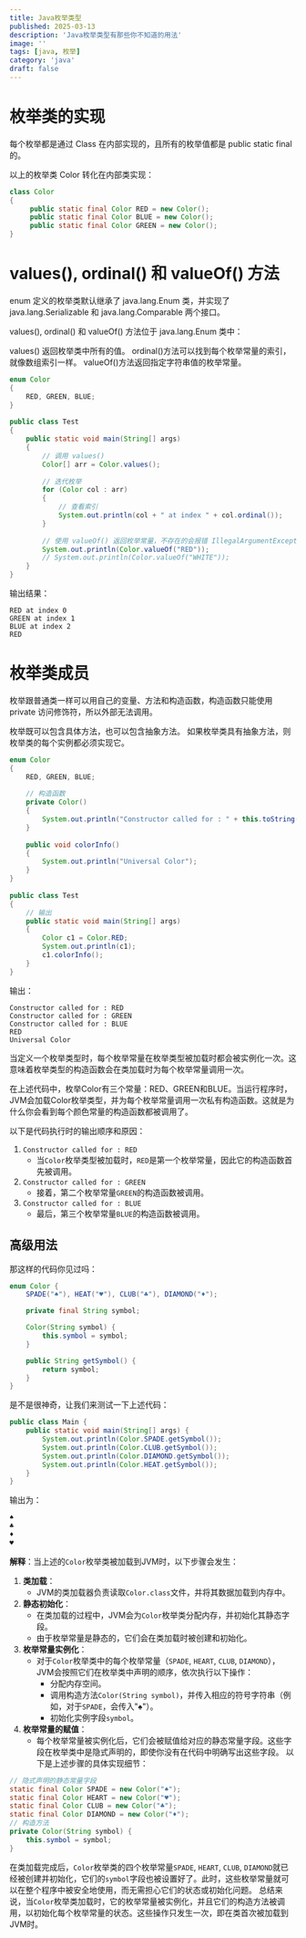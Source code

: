 ```yaml
---
title: Java枚举类型
published: 2025-03-13
description: 'Java枚举类型有那些你不知道的用法'
image: ''
tags: [java, 枚举]
category: 'java'
draft: false 
---
```


# 枚举类的实现

每个枚举都是通过 Class 在内部实现的，且所有的枚举值都是 public static final 的。

以上的枚举类 Color 转化在内部类实现：
```java
class Color
{
     public static final Color RED = new Color();
     public static final Color BLUE = new Color();
     public static final Color GREEN = new Color();
}
```

# values(), ordinal() 和 valueOf() 方法
enum 定义的枚举类默认继承了 java.lang.Enum 类，并实现了 java.lang.Serializable 和 java.lang.Comparable 两个接口。

values(), ordinal() 和 valueOf() 方法位于 java.lang.Enum 类中：

values() 返回枚举类中所有的值。
ordinal()方法可以找到每个枚举常量的索引，就像数组索引一样。
valueOf()方法返回指定字符串值的枚举常量。
```java
enum Color 
{ 
    RED, GREEN, BLUE; 
} 
  
public class Test 
{ 
    public static void main(String[] args) 
    { 
        // 调用 values() 
        Color[] arr = Color.values(); 
  
        // 迭代枚举
        for (Color col : arr) 
        { 
            // 查看索引
            System.out.println(col + " at index " + col.ordinal()); 
        } 
  
        // 使用 valueOf() 返回枚举常量，不存在的会报错 IllegalArgumentException 
        System.out.println(Color.valueOf("RED")); 
        // System.out.println(Color.valueOf("WHITE")); 
    } 
}
```
输出结果：
```
RED at index 0
GREEN at index 1
BLUE at index 2
RED
```

# 枚举类成员
枚举跟普通类一样可以用自己的变量、方法和构造函数，构造函数只能使用 private 访问修饰符，所以外部无法调用。

枚举既可以包含具体方法，也可以包含抽象方法。 如果枚举类具有抽象方法，则枚举类的每个实例都必须实现它。
```java
enum Color 
{ 
    RED, GREEN, BLUE; 
  
    // 构造函数
    private Color() 
    { 
        System.out.println("Constructor called for : " + this.toString()); 
    } 
  
    public void colorInfo() 
    { 
        System.out.println("Universal Color"); 
    } 
} 
  
public class Test 
{     
    // 输出
    public static void main(String[] args) 
    { 
        Color c1 = Color.RED; 
        System.out.println(c1); 
        c1.colorInfo(); 
    } 
}
```
输出：
```
Constructor called for : RED
Constructor called for : GREEN
Constructor called for : BLUE
RED
Universal Color
```
当定义一个枚举类型时，每个枚举常量在枚举类型被加载时都会被实例化一次。这意味着枚举类型的构造函数会在类加载时为每个枚举常量调用一次。

在上述代码中，枚举Color有三个常量：RED、GREEN和BLUE。当运行程序时，JVM会加载Color枚举类型，并为每个枚举常量调用一次私有构造函数。这就是为什么你会看到每个颜色常量的构造函数都被调用了。

以下是代码执行时的输出顺序和原因：
1. `Constructor called for : RED`
   - 当`Color`枚举类型被加载时，`RED`是第一个枚举常量，因此它的构造函数首先被调用。
2. `Constructor called for : GREEN`
   - 接着，第二个枚举常量`GREEN`的构造函数被调用。
3. `Constructor called for : BLUE`
   - 最后，第三个枚举常量`BLUE`的构造函数被调用。

## 高级用法
那这样的代码你见过吗：
```java
enum Color {
    SPADE("♠"), HEAT("♥"), CLUB("♣"), DIAMOND("♦");

    private final String symbol;

    Color(String symbol) {
        this.symbol = symbol;
    }

    public String getSymbol() {
        return symbol;
    }
}
```
是不是很神奇，让我们来测试一下上述代码：
```java
public class Main {
    public static void main(String[] args) {
        System.out.println(Color.SPADE.getSymbol());
        System.out.println(Color.CLUB.getSymbol());
        System.out.println(Color.DIAMOND.getSymbol());
        System.out.println(Color.HEAT.getSymbol());
    }
}
```
输出为：
```bash
♠
♣
♦
♥
```
**解释**：当上述的`Color`枚举类被加载到JVM时，以下步骤会发生：
1. **类加载**：
   - JVM的类加载器负责读取`Color.class`文件，并将其数据加载到内存中。
2. **静态初始化**：
   - 在类加载的过程中，JVM会为`Color`枚举类分配内存，并初始化其静态字段。
   - 由于枚举常量是静态的，它们会在类加载时被创建和初始化。
3. **枚举常量实例化**：
   - 对于`Color`枚举类中的每个枚举常量（`SPADE`, `HEART`, `CLUB`, `DIAMOND`），JVM会按照它们在枚举类中声明的顺序，依次执行以下操作：
     - 分配内存空间。
     - 调用构造方法`Color(String symbol)`，并传入相应的符号字符串（例如，对于`SPADE`，会传入"♠"）。
     - 初始化实例字段`symbol`。
4. **枚举常量的赋值**：
   - 每个枚举常量被实例化后，它们会被赋值给对应的静态常量字段。这些字段在枚举类中是隐式声明的，即使你没有在代码中明确写出这些字段。
以下是上述步骤的具体实现细节：
```java
// 隐式声明的静态常量字段
static final Color SPADE = new Color("♠");
static final Color HEART = new Color("♥");
static final Color CLUB = new Color("♣");
static final Color DIAMOND = new Color("♦");
// 构造方法
private Color(String symbol) {
    this.symbol = symbol;
}
```
在类加载完成后，`Color`枚举类的四个枚举常量`SPADE`, `HEART`, `CLUB`, `DIAMOND`就已经被创建并初始化，它们的`symbol`字段也被设置好了。此时，这些枚举常量就可以在整个程序中被安全地使用，而无需担心它们的状态或初始化问题。
总结来说，当`Color`枚举类加载时，它的枚举常量被实例化，并且它们的构造方法被调用，以初始化每个枚举常量的状态。这些操作只发生一次，即在类首次被加载到JVM时。
